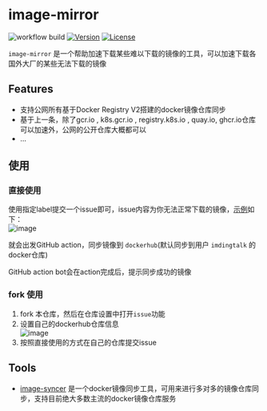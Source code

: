 

# image-mirror

![workflow build](https://github.com/imdingtalk/image-mirror/actions/workflows/image-mirror.yml/badge.svg)
[![Version](https://img.shields.io/github/v/release/imdingtalk/image-mirror)](https://github.com/imdingtalk/image-mirror/releases)
[![License](https://img.shields.io/github/license/imdingtalk/image-mirror)](https://www.apache.org/licenses/LICENSE-2.0.html)

`image-mirror` 是一个帮助加速下载某些难以下载的镜像的工具，可以加速下载各国外大厂的某些无法下载的镜像

## Features

- 支持公网所有基于Docker Registry V2搭建的docker镜像仓库同步
- 基于上一条，除了gcr.io , k8s.gcr.io , registry.k8s.io , quay.io, ghcr.io仓库可以加速外，公网的公开仓库大概都可以
- ...

## 使用
### 直接使用

使用指定label提交一个issue即可，issue内容为你无法正常下载的镜像，[示例](https://github.com/imdingtalk/image-mirror/issues/2)如下：  
![image](https://user-images.githubusercontent.com/16778873/190463891-9b0c341d-49b4-4dca-93ff-4622e616de88.png)

就会出发GitHub action，同步镜像到 `dockerhub`(默认同步到用户 `imdingtalk` 的docker仓库)  

GitHub action bot会在action完成后，提示同步成功的镜像


### fork 使用

1. fork 本仓库，然后在仓库设置中打开`issue`功能  
2. 设置自己的dockerhub仓库信息  
![image](https://user-images.githubusercontent.com/16778873/190463363-fbe663f5-d835-48e0-8b81-d5470458a99c.png)
3. 按照直接使用的方式在自己的仓库提交issue  


## Tools


- [image-syncer](https://github.com/AliyunContainerService/image-syncer)   是一个docker镜像同步工具，可用来进行多对多的镜像仓库同步，支持目前绝大多数主流的docker镜像仓库服务  



